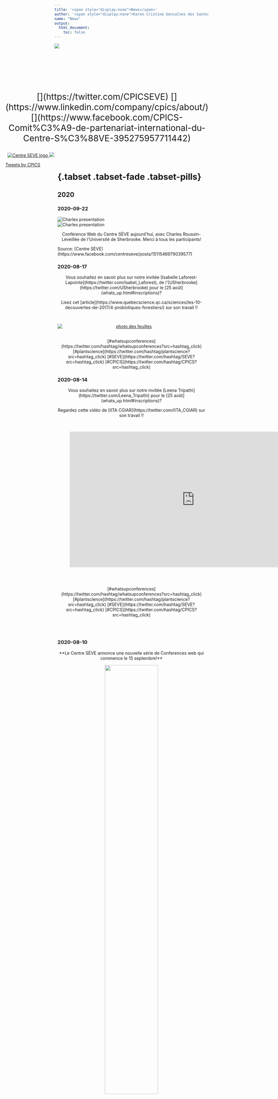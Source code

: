 ```yaml
---
title: '<span style="display:none">News</span>'
author: '<span style="display:none">Karen Cristine Goncalves dos Santos</span>'
name: "News"
output:
  html_document:
    toc: false
---
```


<head>
<link rel="apple-touch-icon" sizes="180x180" href="/apple-touch-icon.png">
<link rel="icon" type="image/png" sizes="32x32" href="/favicon-32x32.png">
<link rel="icon" type="image/png" sizes="16x16" href="/favicon-16x16.png">
<link rel="manifest" href="/site.webmanifest">
<link rel="mask-icon" href="/safari-pinned-tab.svg" color="#5bbad5">
<meta name="msapplication-TileColor" content="#da532c">
<meta name="theme-color" content="#ffffff">
<meta charset="utf-8">
<meta name="viewport" content="width=device-width, initial-scale=1">
<link rel="stylesheet" href="./column_text_style.css">
<script src="https://kit.fontawesome.com/0af1a424a5.js" crossorigin="anonymous"></script>

<style>
iframe { max-width: 85vw; height: 46.25vw}
</style>


</head>

<div class="container-fluid">

<div class="row">

<div class="cpics-logo"><img class="logo" src='images/logos/Logo-CPICS_White_1.png'></div>

<br><br><br><br><br>
<div class="col-md-3" style="float:right">

<div class="row">
<span> <p style="font-size: 2em; text-align:center;display: block; margin-left: auto; margin-right:auto"> [<i class="fab fa-twitter"></i>](https://twitter.com/CPICSEVE) [<i class="fab fa-linkedin-in"></i>](https://www.linkedin.com/company/cpics/about/) [<i class="fab fa-facebook"></i>](https://www.facebook.com/CPICS-Comit%C3%A9-de-partenariat-international-du-Centre-S%C3%88VE-395275957711442) <a  href = "mailto:cpicseve@gmail.com"><i class="fas fa-envelope" align="center" style="font-size:24px"></i></a> </p></span>
<div class="row" style="margin: 1%">
<a href="http://centreseve.recherche.usherbrooke.ca/fr">
<img src="images/logos/centre_seve.png" alt="Centre SEVE logo">
</a>
<a href="http://www.frqnt.gouv.qc.ca/en/accueil">
<img  src="images/logos/FRQNT_blanc(transparent).png">
</a>
</div>

<a class="twitter-timeline" data-height=800px href="https://twitter.com/CPICSEVE?ref_src=twsrc%5Etfw">Tweets by CPICS</a> <script async src="https://platform.twitter.com/widgets.js" charset="utf-8"></script>

</div>

</div>

<div class="col-md-9" style="padding: 2%">

<div class="row text">

# {.tabset .tabset-fade .tabset-pills}

## 2020

### 2020-09-22


<div class="col-lg-6">
<img src="images/news/charles_cs_1.png" alt="Charles presentation">
</div>
<div class="col-lg-6">
<img src="images/news/charles_cs_2.png" alt="Charles presentation">
</div>
<p style="text-align:center;display: block; margin-left: auto; margin-right:auto">Conférence Web du Centre SÈVE aujourd'hui, avec Charles Roussin-Léveillée de l'Université de Sherbrooke. Merci à tous les participants!</p>
Source: [Centre SÈVE](https://www.facebook.com/centreseve/posts/1511546979039577)


### 2020-08-17

<p style="text-align:center;display: block; margin-left: auto; margin-right:auto">Vous souhaitez en savoir plus sur notre invitée [Isabelle Laforest-Lapointe](https://twitter.com/Isabel_Laforest), de l'[USherbrooke](https://twitter.com/USherbrooke) pour le [25 août](whats_up.html#inscriptions)? </p>

<p style="text-align:center;display: block; margin-left: auto; margin-right:auto">Lisez cet [article](https://www.quebecscience.qc.ca/sciences/les-10-decouvertes-de-2017/4-probiotiques-forestiers/) sur son travail !! </p>
<br>

<a href="https://www.quebecscience.qc.ca/sciences/les-10-decouvertes-de-2017/4-probiotiques-forestiers/"><img src="images/news/leaves.jpg" alt="photo des feuilles" style="text-align:center;display: block; margin-left: auto; margin-right:auto"></a>
<br>
<p style="text-align:center;display: block; margin-left: auto; margin-right:auto"> [#whatsupconferences](https://twitter.com/hashtag/whatsupconferences?src=hashtag_click)  [#plantscience](https://twitter.com/hashtag/plantscience?src=hashtag_click) [#SEVE](https://twitter.com/hashtag/SEVE?src=hashtag_click) [#CPICS](https://twitter.com/hashtag/CPICS?src=hashtag_click)</p>

### 2020-08-14

<p style="text-align:center;display: block; margin-left: auto; margin-right:auto">Vous souhaitez en savoir plus sur notre invitée [Leena Tripathi](https://twitter.com/Leena_Tripathi) pour le [25 août](whats_up.html#inscriptions)?</p>

<p style="text-align:center;display: block; margin-left: auto; margin-right:auto">Regardez cette vidéo de [IITA CGIAR](https://twitter.com/IITA_CGIAR) sur son travail !!  </p>
<br>
<span class="row" style=" display: block;  margin-left: auto;  margin-right: auto;">

<!-- blank line -->
<figure class="video_container">
<iframe width="1000" height="536.8958" src="https://www.youtube.com/embed/QBdYOA0dvRY" frameborder="0" allow="accelerometer; autoplay; encrypted-media; gyroscope; picture-in-picture" allowfullscreen style="display: block;margin-left: auto;  margin-right: auto;"></iframe>
</figure>
<!-- blank line -->
<br><br>
<span> <p style="text-align:center;display: block; margin-left: auto; margin-right:auto"> [#whatsupconferences](https://twitter.com/hashtag/whatsupconferences?src=hashtag_click)  [#plantscience](https://twitter.com/hashtag/plantscience?src=hashtag_click) [#SEVE](https://twitter.com/hashtag/SEVE?src=hashtag_click) [#CPICS](https://twitter.com/hashtag/CPICS?src=hashtag_click)</p></span>

</span>
<br><br>

### 2020-08-10

<p style="text-align:center;display: block; margin-left: auto; margin-right:auto">**Le Centre SÈVE annonce une nouvelle série de Conferences web qui commence le 15 septembre!**</p>
<p style="text-align:center;display: block; margin-left: auto; margin-right:auto"><img src="images/news/conferences_web_cs.png" class="center" width="60%"></p>

<br><br>
<table class="center">
<colgroup>
<col width="10%" />
<col width="17%" />
<col width="73%" />
</colgroup>
<tbody>
<tr>
<td> 15 Septembre</td><td>[François Belzile]</td><td>Aventures dans l’univers des SNP : un premier bilan de SoyaGen, un projet de grande envergure en génomique du soya</td>
</tr>
<tr>
<td>22 Septembre</td><td>[Charles Roussin-Léveillée]</td><td>The Apoplastic Battleground in Plant-Pathogen Interactions</td>
</tr><tr>
<td>29 Septembre</td><td>[Vicky Lévesque]</td><td>L’amendement en biochar: Une approche durable pour améliorer la santé du sol et la croissance de la plante en horticulture</td>
</tr><tr>
<td>13 Octobre</td><td>[Hamid Akbarzadeh]</td><td>Sustainable Bio-inspired Metamaterials</td>
</tr><tr>
<td>20  Octobre</td><td>[Valerio Hoyos-Villegas]</td><td>The McGill Field Phenomics Platform: Increasing Resolution for Complex Trait Improvement</td>
</tr><tr>
<td>27 Octobre</td><td>[Tagnon Missihoun]</td><td></td>
</tr>
</tbody>
</table>
<br>
<b><p style="font-size:1.5em; text-align:center; padding-left:0px"> [Inscriptions](http://centreseve.recherche.usherbrooke.ca/fr/node/226#overlay-context=fr/node/223) </p></b>
<br><br>


### 2020-07-29

<p style="text-align:center;display: block; margin-left: auto; margin-right:auto">Felicitations aux etudiants du Centre SEVE qui presentent dans le Worldwide Plant Biology Summit 2020.</p>
<p style="text-align:center;display: block; margin-left: auto; margin-right:auto">Vous pouvez voir leurs affiches sur notre twitter (link en bas).</p>

<span class="row" style=" display: block;  margin-left: auto;  margin-right: auto;">
<p style=" text-align:center;">[<i class="fab fa-twitter"></i> Karuna Kapoor <i class="fab fa-twitter"></i>][1]</p><br>
<p style=" text-align:center;">[<i class="fab fa-twitter"></i> Amir Bidhendi, Francisco Campos, Gaële Lajeunesse, and Julian Henao-Martinez <i class="fab fa-twitter"></i>][2]</p><br>
<p style=" text-align:center;">[<i class="fab fa-twitter"></i> Adrien Fremont, Charles Roussin-Léveillée, Eszter Sas and Guilherme Silva-Martins <i class="fab fa-twitter"></i>][3]</p>


[1]: https://twitter.com/CPICSEVE/status/1289294256281022465  "Tweet avec l'affiche de Karuna Kapoor"
[2]: https://twitter.com/CPICSEVE/status/1288906455446364160 "Tweet avec les affiches d'Amir Bidhendi, Francisco Campos, Gaële Lajeunesse, et Julian Henao-Martinez"
[3]: https://twitter.com/CPICSEVE/status/1288912736412405763 "Tweet avec les affiches d'Adrien Fremont, Charles Roussin-Léveillée, Eszter Sas et Guilherme Silva-Martins"


<table>
<colgroup>
<col width="15%" />
<col width="15%" />
<col width="15%" />
<col width="15%" />
<col width="15%" />
</colgroup>
<thead>
<tr class="header">
<th><b>IRBV</b></th><th><b>McGill University</b></th><th><b>Université de Laval</b></th><th><b>Université de Montréal</b></th><th><b>Université de Sherbrooke</b></th>
</tr>
</thead>
<tbody>
<tr>
<td>Camille Auger</td><td>[Amir Bidhendi]</td><td>[Francisco Campos]</td><td>[Eszter Sas]</td><td>[Charles Roussin-Léveillée]</td>
</tr>
<tr class="even">
<td>[Adrien Fremont]</td><td>[Karuna Kapoor]</td><td></td><td></td><td>Gaële Lajeunesse</td>
</tr>
<tr class="odd">
<td></td><td>[Meha Sharma]</td><td></td><td></td><td>[Guilherme Silva-Martins]</td>
</tr>
<tr class="even">
<td></td><td>[Julian Henao-Martinez]</td><td></td><td></td><td>[Iauhenia Isayenka]</td>
</tr>
</tbody>
</table>

</span>
<br><br>

### 2020-07-07


<img src="images/news/fatima_cs.png" class="center">



<div>
<p>**Fatima Awwad**, postdoc de l'_UQTR_, nous a presenté aujourd'hui le potentiel des microalgues dans les conférences Web du Centre SÈVE. Merci à tous les participants!</p>
</div>
Source: [Centre SEVE](https://www.facebook.com/centreseve/photos/a.445334158994203/1444690485725227/)

<br><br>

### 2020-06-16

<img src="images/news/karen_cs.png" class="center">



<div >
<p>Une autre captivante conférence Web du Centre SÈVE aujourd'hui, avec **Karen Cristine Gonçalves Dos Santos** de l'_UQTR_. Merci à tous les participants!</p>
</div>
Source: [Centre SEVE](https://www.facebook.com/centreseve/photos/a.445334158994203/1427129864147956/)


<br><br>

### 2020-05-09


<div>
<p>Bienvenue à **Maribel Diaz** et **Vincent Charron-Lamoureux** à l'administration du CPICS à titre de secrétaire en remplacement de **Alexia Bertholon**, qui a dû se retirer du comité.</p>

<p>**_Félicitation à vous deux !_**</p>

</div>
<br><br>

### 2020-03-02


<div>
<p>Félicitations à **Claire Letanneur**, doctorante à l'_UQTR_, pour l'octroi d'une subvention au premier concours du programme DIALOGUE - volet relève étudiante! Seulement quatre projets étaient sélectionnés pour chaque secteur de recherche des FRQ.</p>
</div>
<br><br>

## 2019


### 2019-09-30


<div >
Nous rémercions Rose-Marie Bell, étudiante à la maitrise en biologie vegetale à l'Université Laval, pour avoir partagé son experience au **SYMPOSIUM INTERNATIONAL DU CENTRE SÈVE 2019** dans le journal étudiant [**_L'Agral_**](https://journalagral.wordpress.com/).
</div>

<span class="row" style="display: block;  margin-left: auto; text-align:center; margin-right: auto;">
[**_OGM, tabou démystifié : topo sur le symposium international annuel du centre SÈVE_**](https://journalagral.wordpress.com/2019/09/29/ogm-tabou-demystifie-topo-sur-le-symposium-international-annuel-du-centre-seve/)<br>
</span>
<br><br>

### 2019-08-29

<div>

Quelques souvenirs du **SYMPOSIUM INTERNATIONAL DU CENTRE SÈVE 2019**

[Département de biologie - Université de Sherbrooke](https://www.facebook.com/biologie.USherbrooke/?__cft__[0]=AZUmaWk-zvwOikcNCt0OcvfmvkrKzFs2buKKe4i7TbO_wFdba43AV9Qkt9jzIiuCnPC89OojsapHhjomKzSxYirPALxNNf7i4_xczXp8scgjmlGSvsz9PaAH1Qe_K_5T7UAoQv0hGdhOZyfVEP-t370IioP1WMCoLP79KMgzfiSfAQ&__tn__=kK-R)

Une soixantaine de participant(e)s et de conférencier(ière)s ont pu partager leurs connaissances, échanger et tisser des liens sur le thème de _« La biotechnologie au service de la sécurité alimentaire »_.

Objectif atteint pour ce premier symposium organisé par les étudiants du CPICS !

Merci encore une fois aux commanditaires de l’événement :
</div>

<span class="row" style="display: block;  margin-left: auto; text-align:center; margin-right: auto;">

- [Fonds d’appui à l’engagement étudiant (FAEE) de l’UdeS](https://www.usherbrooke.ca/etudiants/vie-etudiante/financement-pour-les-activites-etudiantes/fonds-dappui-a-lengagement-etudiant/)

- [Faculté des sciences](https://www.usherbrooke.ca/sciences/)

- [Regroupement des étudiantes et des étudiants de maîtrise, de diplôme et de doctorat de l’UdeS (REMDUS)](http://www.remdus.qc.ca/fr/)

- [Regroupement étudiant des chercheurs et chercheuses en sciences de l’UdeS (RECSUS)](https://www.recsus.org/)

- [VWR](https://www.vwr.com/)

- [Sarstedt](https://www.sarstedt.com/en/home/)


</span>

<br><br>


### 2019-06-11

<div>
Les inscriptions, pour la première édition du **Symposium International du Centre SÈVE** qui aura lieu le **_23 août prochain_**, sont maintenant ouvertes!

Les étudiants ont la possibilité de soumettre un résumé afin d’être sélectionnés pour une présentation orale. 

Voici les informations à savoir: 

- La date limite pour soumettre un résumé est le **lundi 22 juillet**.

- Le résumé doit être d’un **maximum de 200 mots**.

- Il devra être envoyé à l’adresse: _cpicseve@gmail.com_, en mettant en cc. _chantal.binda@usherbrooke.ca_ et _mina.zitouni@usherbrooke.ca_.

- La durée prévue par présentation est de *10 minutes*, suivi de 5 minutes de questions.

- Compte tenu de la portée internationale du symposium, l'anglais sera priorisé comme langue de présentation et de soumission des résumés. Cependant le français sera aussi accepté.

- La décision prise par le Comité sera communiquée à chaque auteur au plus tard le lundi 2 août 2019.

Pour vous inscrire, rendez-vous sur le site [web du Centre SÈVE](http://tiny.cc/ugt47y).

Vous y trouverez aussi le planning de la journée et bien plus, alors ne tardez plus. 

Nous avons hâte de vous y voir. 
</div>

<br><br>

### 2019-03-14

<div>

Après une longue période d’attente, nous avons enfin le plaisir de vous présenter le **Comité de Partenariat du Centre SÈVE (CPICS)**. Comme vous le savez nous aspirons à l'établissement de partenariats avec des chercheurs du monde entier. Nous sommes d’ailleurs en pleine préparation du premier **Symposium International du Centre SÈVE** qui portera cette année sur **« La biotechnologie au service de la sécurité alimentaire »**.

Restez à l’affût pour plus d’informations sur le symposium, mais aussi pour en savoir plus sur les recherches menées au sein du Centre SÈVE ainsi qu’à l’extérieur du Québec et d’autre nouvelles palpitantes dans le monde de la science. 

En attendant nous vous laissons avec cette belle photo qui liste tous les membres du bureau exécutif du CPICS de cette année.
</div>

<a href="comites.html"><img src="images/comite photos/comite_2019.png" style="width: 75%; display:block; margin-left: auto; margin-right: auto"></a>

</div>

</div>

</div>

</div>


[Charles Roussin-Léveillée]: https://www.linkedin.com/in/charles-roussin-l%C3%A9veill%C3%A9e-075851a6/?originalSubdomain=ca/
[Amir Bidhendi]: https://www.researchgate.net/profile/Amir_Bidhendi/experience/
[Francisco Campos]: https://www.researchgate.net/profile/Francisco_Campos23/
[Eszter Sas]: https://www.linkedin.com/in/eszter-sas-1b907141/?originalSubdomain=ca/
[Adrien Fremont]: https://bio.umontreal.ca/repertoire-departement/etudiants-aux-cycles-superieurs/adrien-fremont/
[Karuna Kapoor]: https://scholar.google.ca/citations?user=gHKRIVEAAAAJ&hl=en/
[Meha Sharma]: https://www.researchgate.net/profile/Meha_Sharma5/
[Guilherme Silva-Martins]: https://www.linkedin.com/in/guilherme-martins-1268202b/
[Julian Henao-Martinez]: https://www.linkedin.com/in/julian-martinez-henao/?originalSubdomain=ca/
[Iauhenia Isayenka]: https://www.researchgate.net/profile/Iauhenia_Isayenka/
[François Belzile]: http://www.ibis.ulaval.ca/en/research/francois-belzile/
[Vicky Lévesque]: https://www.linkedin.com/in/vickylevesque/
[Hamid Akbarzadeh]: https://www.mcgill.ca/macdonald/abdolhamid-akbarzadeh-shafaroudi/
[Valerio Hoyos-Villegas]: https://www.mcgill.ca/plant/faculty/valerio-hoyos-villegas/
[Tagnon Missihoun]: https://www.researchgate.net/profile/Tagnon_M